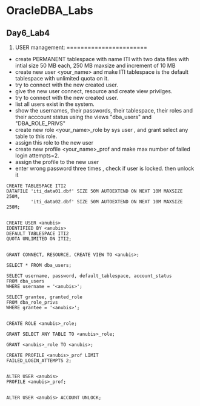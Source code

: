 # OracleDBA_Labs
## Day6_Lab4
1) USER management:
=======================
- create PERMANENT tablespace with name ITI with two data files with intial size 50 MB each, 250 MB maxsize and increment of 10 MB
- create new user <your_name> and make ITI tablespace is the default tablespace with unlimited quota on it.
- try to connect with the new created user.
- give the new user connect, resource and create view privilges.
- try to connect with the new created user.
- list all users exist in the system.
- show the usernames, their passwords, their tablespace, their roles and their acccount status using the views "dba_users" and "DBA_ROLE_PRIVS"
- create new role  <your_name>_role by sys user , and grant select any table to this role.
- assign this role to the new user
- create new profile <your_name>_prof and make max number of failed login attempts=2.
- assign the profile to the new user
- enter wrong password three times , check if user is locked. then unlock it


``` oracle
CREATE TABLESPACE ITI2 
DATAFILE 'iti_data01.dbf' SIZE 50M AUTOEXTEND ON NEXT 10M MAXSIZE 250M, 
         'iti_data02.dbf' SIZE 50M AUTOEXTEND ON NEXT 10M MAXSIZE 250M;
         
         
CREATE USER <anubis> 
IDENTIFIED BY <anubis> 
DEFAULT TABLESPACE ITI2 
QUOTA UNLIMITED ON ITI2;


GRANT CONNECT, RESOURCE, CREATE VIEW TO <anubis>;

SELECT * FROM dba_users;

SELECT username, password, default_tablespace, account_status 
FROM dba_users 
WHERE username = '<anubis>';

SELECT grantee, granted_role 
FROM dba_role_privs 
WHERE grantee = '<anubis>';


CREATE ROLE <anubis>_role;

GRANT SELECT ANY TABLE TO <anubis>_role;

GRANT <anubis>_role TO <anubis>;

CREATE PROFILE <anubis>_prof LIMIT 
FAILED_LOGIN_ATTEMPTS 2;


ALTER USER <anubis> 
PROFILE <anubis>_prof;


ALTER USER <anubis> ACCOUNT UNLOCK;





```

